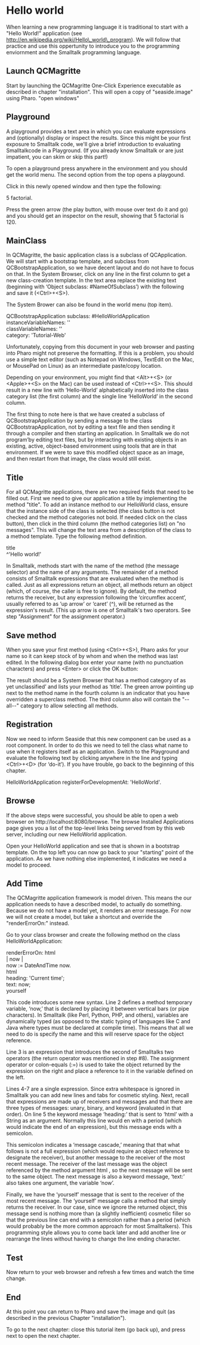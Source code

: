 # Hello world

When learning a new programming language it is traditional to start with
a "Hello World\!" application (see
http://en.wikipedia.org/wiki/Hello\_world\_program). We will follow that
practice and use this oppertunity to introduce you to the programming
enviornment and the Smalltalk programming language.

## Launch QCMagritte

Start by launching the QCMagritte One-Click Experience executable as
described in chapter "installation". This will open a copy of
"seaside.image" using Pharo. "open windows"

<div>

</div>

## Playground

A playground provides a text area in which you can evaluate expressions
and (optionally) display or inspect the results. Since this might be
your first exposure to Smalltalk code, we'll give a brief introduction
to evaluating Smalltalkcode in a Playground. (If you already know
Smalltalk or are just impatient, you can skim or skip this part\!)

<div>

To open a playground press anywhere in the environment and you should
get the world menu. The second option from the top opens a playgound.  

Click in this newly opened window and then type the following:  

5 factorial.  

Press the green arrow (the play button, with mouse over text do it and
go) and you should get an inspector on the result, showing that 5
factorial is 120.  

</div>

## MainClass

In QCMagritte, the basic application class is a subclass of
QCApplication. We will start with a bootstrap template, and subclass
from QCBootstrapApplication, so we have decent layout and do not have to
focus on that. In the System Browser, click on any line in the first
column to get a new class-creation template. In the text area replace
the existing text (beginning with ‘Object subclass: \#NameOfSubclass’)
with the following and save it (\<Ctrl\>+\<S\>).

<div>

The System Brower can also be found in the world menu (top item).  

QCBootstrapApplication subclass: \#HelloWorldApplication  
instanceVariableNames: ''  
classVariableNames: ''  
category: 'Tutorial-Web'  

Unfortunately, copying from this document in your web browser and
pasting into Pharo might not preserve the formatting. If this is a
problem, you should use a simple text editor (such as Notepad on
Windows, TextEdit on the Mac, or MousePad on Linux) as an intermediate
paste/copy location.  

Depending on your environment, you might find that \<Alt\>+\<S\> (or
\<Apple\>+\<S\> on the Mac) can be used instead of \<Ctrl\>+\<S\>. This
should result in a new line with ‘Hello-World’ alphabetically inserted
into the class category list (the first column) and the single line
‘HelloWorld’ in the second column.  

The first thing to note here is that we have created a subclass of
QCBootstrapApplication by sending a message to the class
QCBootstrapApplication, not by editing a text file and then sending it
through a compiler and then starting an application. In Smalltalk we do
not program’by editing text files, but by interacting with existing
objects in an existing, active, object-based environment using tools
that are in that environment. If we were to save this modified object
space as an image, and then restart from that image, the class would
still exist.  

</div>

## Title

For all QCMagritte applications, there are two required fields that need
to be filled out. First we need to give our application a title by
implementing the method "title". To add an instance method to our
HelloWorld class, ensure that the instance side of the class is selected
(the class button is not checked and the method categories not bold. If
needed click on the class button), then click in the third column (the
method categories list) on "no messages". This will change the text area
from a description of the class to a method template. Type the following
method definition.

<div>

title  
^'Hello world\!'  

In Smalltalk, methods start with the name of the method (the message
selector) and the name of any arguments. The remainder of a method
consists of Smalltalk expressions that are evaluated when the method is
called. Just as all expressions return an object, all methods return an
object (which, of course, the caller is free to ignore). By default, the
method returns the receiver, but any expression following the
‘circumflex accent’, usually referred to as ‘up arrow’ or ‘caret’ (^),
will be returned as the expression's result. (This up arrow is one of
Smalltalk's two operators. See step "Assignment" for the assignment
operator.)  

</div>

## Save method

When you save your first method (using \<Ctrl\>+\<S\>), Pharo asks for
your name so it can keep stock of by whom and when the method was last
edited. In the following dialog box enter your name (with no punctuation
characters) and press \<Enter\> or click the OK button:

<div>

The result should be a System Browser that has a method category of as
yet unclassified’ and lists your method as ‘title’. The green arrow
pointing up next to the method name in the fourth column is an indicator
that you have overridden a superclass method. The third column also will
contain the "--all--" category to allow selecting all methods.  

</div>

## Registration

Now we need to inform Seaside that this new component can be used as a
root component. In order to do this we need to tell the class what name
to use when it registers itself as an application. Switch to the
Playground and evaluate the following text by clicking anywhere in the
line and typing \<Ctrl\>+\<D\> (for ‘do-it’). If you have trouble, go
back to the beginning of this chapter.

<div>

HelloWorldApplication registerForDevelopmentAt: 'HelloWorld'.  

</div>

## Browse

If the above steps were successful, you should be able to open a web
browser on http://localhost:8080/browse. The browse Installed
Applications page gives you a list of the top-level links being served
from by this web server, including our new HelloWorld application.

<div>

Open your HelloWorld application and see that is shown in a bootstrap
template. On the top left you can now go back to your "starting" point
of the application. As we have nothing else implemented, it indicates we
need a model to proceed.  

</div>

## Add Time

The QCMagritte application framework is model driven. This means the our
application needs to have a described model, to actually do something.
Because we do not have a model yet, it renders an error message. For now
we will not create a model, but take a shortcut and override the
"renderErrorOn:" instead.

<div>

Go to your class browser and create the following method on the class
HelloWorldApplication:  

renderErrorOn: html  
| now |  
now := DateAndTime now.  
html  
heading: 'Current time';  
text: now;  
yourself  

This code introduces some new syntax. Line 2 defines a method temporary
variable, ‘now,’ that is declared by placing it between vertical bars
(or pipe characters). In Smalltalk (like Perl, Python, PHP, and others),
variables are dynamically typed (as opposed to the static typing of
languages like C and Java where types must be declared at compile time).
This means that all we need to do is specify the name and this will
reserve space for the object reference.  

Line 3 is an expression that introduces the second of Smalltalks two
operators (the return operator was mentioned in step \#8). The
assignment operator or colon-equals (:=) is used to take the object
returned by the expression on the right and place a reference to it in
the variable defined on the left.  

Lines 4-7 are a single expression. Since extra whitespace is ignored in
Smalltalk you can add new lines and tabs for cosmetic styling. Next,
recall that expressions are made up of receivers and messages and that
there are three types of messages: unary, binary, and keyword (evaluated
in that order). On line 5 the keyword message ‘heading:’ that is sent to
‘html’ with a String as an argument. Normally this line would en with a
period (which would indicate the end of an expression), but this message
ends with a semicolon.  

This semicolon indicates a ‘message cascade,’ meaning that that what
follows is not a full expression (which would require an object
reference to designate the receiver), but another message to the
receiver of the most recent message. The receiver of the last message
was the object referenced by the method argument html , so the next
message will be sent to the same object. The next message is also a
keyword message, ‘text:’ also takes one argument, the variable ‘now’.  

Finally, we have the ‘yourself’ message that is sent to the receiver of
the most recent message. The ‘yourself’ message calls a method that
simply returns the receiver. In our case, since we ignore the returned
object, this message send is nothing more than (a slightly inefficient)
cosmetic filler so that the previous line can end with a semicolon
rather than a period (which would probably be the more common approach
for most Smalltalkers). This programming style allows you to come back
later and add another line or rearrange the lines without having to
change the line ending character.  

</div>

## Test

Now return to your web browser and refresh a few times and watch the
time change.

<div>

</div>

## End

At this point you can return to Pharo and save the image and quit (as
described in the previous Chapter "installation").

<div>

To go to the next chapter: close this tutorial item (go back up), and
press next to open the next chapter.  

</div>
